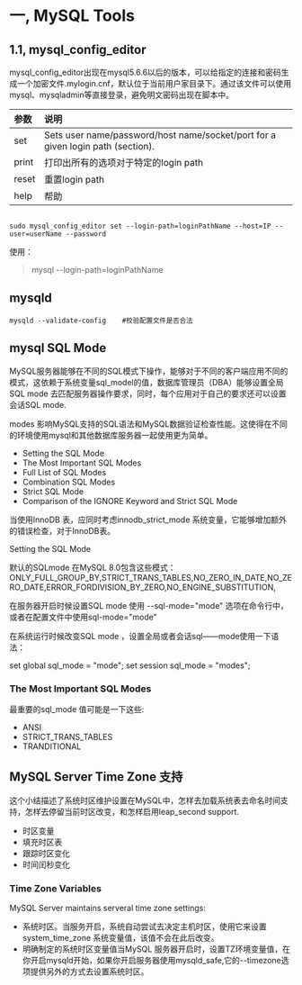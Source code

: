 # 一, MySQL Tools

## 1.1, mysql_config_editor

mysql_config_editor出现在mysql5.6.6以后的版本，可以给指定的连接和密码生成一个加密文件.mylogin.cnf，默认位于当前用户家目录下。通过该文件可以使用
mysql、mysqladmin等直接登录，避免明文密码出现在脚本中。

| 参数  |  说明   |
| :---- | :------ |
| set   |   Sets user name/password/host name/socket/port for a given login path (section).	|
| print |  打印出所有的选项对于特定的login path
| reset |  重置login path	|
| help  |  帮助	|

``` shell 

sudo mysql_config_editor set --login-path=loginPathName --host=IP --user=userName --password

```

使用：

> mysql --login-path=loginPathName

## mysqld

``` shelll
mysqld --validate-config    #校验配置文件是否合法
```

## mysql SQL Mode

MySQL服务器能够在不同的SQL模式下操作，能够对于不同的客户端应用不同的模式，这依赖于系统变量sql_model的值，数据库管理员（DBA）能够设置全局SQL mode 去匹配服务器操作要求，同时，每个应用对于自己的要求还可以设置会话SQL mode.

modes 影响MySQL支持的SQL语法和MySQL数据验证检查性能。这使得在不同的环境使用mysql和其他数据库服务器一起使用更为简单。

* Setting the SQL Mode
* The Most Important SQL Modes
* Full List of SQL Modes
* Combination SQL Modes
* Strict SQL Mode
* Comparison of the IGNORE Keyword and Strict SQL Mode

当使用InnoDB 表，应同时考虑innodb_strict_mode 系统变量，它能够增加额外的错误检查，对于InnoDB表。

Setting the SQL Mode

默认的SQLmode 在MySQL 8.0包含这些模式：ONLY_FULL_GROUP_BY,STRICT_TRANS_TABLES,NO_ZERO_IN_DATE,NO_ZERO_DATE,ERROR_FORDIVISION_BY_ZERO,NO_ENGINE_SUBSTITUTION,

在服务器开启时候设置SQL mode 使用 --sql-mode="mode" 选项在命令行中，或者在配置文件中使用sql-mode="mode"

在系统运行时候改变SQL mode ，设置全局或者会话sql——mode使用一下语法：

set global sql_mode = "mode";
set session sql_mode = "modes";

### The Most Important SQL Modes

最重要的sql_mode 值可能是一下这些:

* ANSI
* STRICT_TRANS_TABLES
* TRANDITIONAL

## MySQL Server Time Zone 支持

这个小结描述了系统时区维护设置在MySQL中，怎样去加载系统表去命名时间支持，怎样去停留当前时区改变，和怎样启用leap_second support.

* 时区变量
* 填充时区表
* 跟踪时区变化
* 时间闰秒变化

### Time Zone Variables

MySQL Server maintains serveral time zone settings:

* 系统时区。当服务开启，系统自动尝试去决定主机时区，使用它来设置system_time_zone 系统变量值，该值不会在此后改变。
* 明确制定的系统时区变量值当MySQL 服务器开启时，设置TZ环境变量值，在你开启mysqld开始，如果你开启服务器使用mysqld_safe,它的--timezone选项提供另外的方式去设置系统时区。
